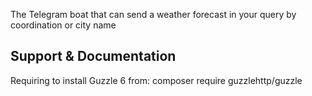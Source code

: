 The Telegram boat that can send a weather forecast in your query 
by coordination or city name
## Support & Documentation

Requiring to install Guzzle 6 from:
composer require guzzlehttp/guzzle
